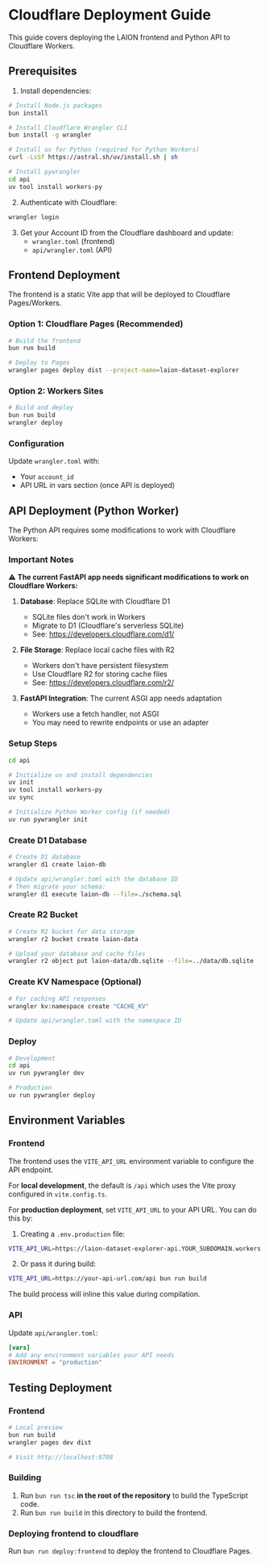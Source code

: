 # Cloudflare Deployment Guide

This guide covers deploying the LAION frontend and Python API to Cloudflare Workers.

## Prerequisites

1. Install dependencies:

```bash
# Install Node.js packages
bun install

# Install Cloudflare Wrangler CLI
bun install -g wrangler

# Install uv for Python (required for Python Workers)
curl -LsSf https://astral.sh/uv/install.sh | sh

# Install pywrangler
cd api
uv tool install workers-py
```

2. Authenticate with Cloudflare:

```bash
wrangler login
```

3. Get your Account ID from the Cloudflare dashboard and update:
   - `wrangler.toml` (frontend)
   - `api/wrangler.toml` (API)

## Frontend Deployment

The frontend is a static Vite app that will be deployed to Cloudflare Pages/Workers.

### Option 1: Cloudflare Pages (Recommended)

```bash
# Build the frontend
bun run build

# Deploy to Pages
wrangler pages deploy dist --project-name=laion-dataset-explorer
```

### Option 2: Workers Sites

```bash
# Build and deploy
bun run build
wrangler deploy
```

### Configuration

Update `wrangler.toml` with:

- Your `account_id`
- API URL in vars section (once API is deployed)

## API Deployment (Python Worker)

The Python API requires some modifications to work with Cloudflare Workers:

### Important Notes

⚠️ **The current FastAPI app needs significant modifications to work on Cloudflare Workers:**

1. **Database**: Replace SQLite with Cloudflare D1

   - SQLite files don't work in Workers
   - Migrate to D1 (Cloudflare's serverless SQLite)
   - See: https://developers.cloudflare.com/d1/

2. **File Storage**: Replace local cache files with R2

   - Workers don't have persistent filesystem
   - Use Cloudflare R2 for storing cache files
   - See: https://developers.cloudflare.com/r2/

3. **FastAPI Integration**: The current ASGI app needs adaptation
   - Workers use a fetch handler, not ASGI
   - You may need to rewrite endpoints or use an adapter

### Setup Steps

```bash
cd api

# Initialize uv and install dependencies
uv init
uv tool install workers-py
uv sync

# Initialize Python Worker config (if needed)
uv run pywrangler init
```

### Create D1 Database

```bash
# Create D1 database
wrangler d1 create laion-db

# Update api/wrangler.toml with the database ID
# Then migrate your schema:
wrangler d1 execute laion-db --file=./schema.sql
```

### Create R2 Bucket

```bash
# Create R2 bucket for data storage
wrangler r2 bucket create laion-data

# Upload your database and cache files
wrangler r2 object put laion-data/db.sqlite --file=../data/db.sqlite
```

### Create KV Namespace (Optional)

```bash
# For caching API responses
wrangler kv:namespace create "CACHE_KV"

# Update api/wrangler.toml with the namespace ID
```

### Deploy

```bash
# Development
cd api
uv run pywrangler dev

# Production
uv run pywrangler deploy
```

## Environment Variables

### Frontend

The frontend uses the `VITE_API_URL` environment variable to configure the API endpoint.

For **local development**, the default is `/api` which uses the Vite proxy configured in `vite.config.ts`.

For **production deployment**, set `VITE_API_URL` to your API URL. You can do this by:

1. Creating a `.env.production` file:

```bash
VITE_API_URL=https://laion-dataset-explorer-api.YOUR_SUBDOMAIN.workers.dev/api
```

2. Or pass it during build:

```bash
VITE_API_URL=https://your-api-url.com/api bun run build
```

The build process will inline this value during compilation.

### API

Update `api/wrangler.toml`:

```toml
[vars]
# Add any environment variables your API needs
ENVIRONMENT = "production"
```

## Testing Deployment

### Frontend

```bash
# Local preview
bun run build
wrangler pages dev dist

# Visit http://localhost:8788
```

### Building

1. Run `bun run tsc` **in the root of the repository** to build the TypeScript code.
2. Run `bun run build` in this directory to build the frontend.

### Deploying frontend to cloudflare

Run `bun run deploy:frontend` to deploy the frontend to Cloudflare Pages.
